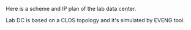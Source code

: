 Here is a scheme and IP plan of the lab data center.

Lab DC is based on a CLOS topology and it's simulated by EVENG tool.
